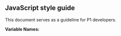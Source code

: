## JavaScript style guide

This document serves as a guideline for P1 developers.

**Variable Names:** 





